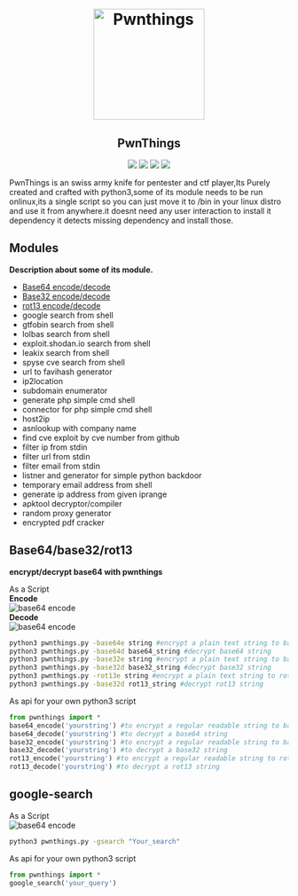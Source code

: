 <h1 align="center">
  <br>
  <a href="https://github.com/system00-security/pwnthings"><img src="https://i.ibb.co/NpTQHX6/S-T-T-2.png" width="200px" alt="Pwnthings"></a>
</h1>

<h2 align="center">PwnThings</h2>
<p align="center">
<a href="https://github.com/joyghoshs/pwnthings/issues"><img src="https://img.shields.io/badge/contributions-welcome-brightgreen.svg?style=flat"></a>
<a href="https://twitter.com/0xjoyghosh"><img src="https://img.shields.io/twitter/follow/0xjoyghosh.svg?logo=twitter"></a>
<a href="https://github.com/joyghoshs/security-testing-toolkit"><img src="https://img.shields.io/crates/l/security"></a>
<a href="https://system00-security.github.io"><img src="https://img.shields.io/badge/Under_Devlopment-Project-orange"></a>

  </p>
  
PwnThings is an swiss army knife for pentester and ctf player,Its Purely created and crafted with python3,some of its module needs to be run onlinux,its a single script so you can just move it to /bin in your linux distro and use it from anywhere.it doesnt need any user interaction to install it dependency it detects missing dependency and install those.

## Modules
**Description about some of its module.**
* [Base64 encode/decode](#base64base32rot13)
* [Base32 encode/decode](#base64base32rot13)
* [rot13  encode/decode](#base64base32rot13)
* google search from shell
* gtfobin search from shell
* lolbas search from shell
* exploit.shodan.io search from shell
* leakix search from shell
* spyse cve search from shell
* url to favihash generator
* ip2location
* subdomain enumerator
* generate php simple cmd shell
* connector for php simple cmd shell
* host2ip
* asnlookup with company name
* find cve exploit by cve number from github
* filter ip from stdin
* filter url from stdin
* filter email from stdin
* listner and generator for simple python backdoor
* temporary email address from shell
* generate ip address from given iprange
* apktool decryptor/compiler
* random proxy generator
* encrypted pdf cracker

## Base64/base32/rot13
**encrypt/decrypt base64 with pwnthings**</br>

As a Script<br/>
**Encode**<br/>
![base64 encode](https://i.ibb.co/GWH7h0w/pwnthingsbase64.png)<br/>
**Decode**<br/>
![base64 encode](https://i.ibb.co/jG7ShfQ/pwnthingsbase64d-png.png)

```bash
python3 pwnthings.py -base64e string #encrypt a plain text string to base64
python3 pwnthings.py -base64d base64_string #decrypt base64 string
python3 pwnthings.py -base32e string #encrypt a plain text string to base32
python3 pwnthings.py -base32d base32_string #decrypt base32 string
python3 pwnthings.py -rot13e string #encrypt a plain text string to rot13
python3 pwnthings.py -base32d rot13_string #decrypt rot13 string
```

As api for your own python3 script
```python
from pwnthings import *
base64_encode('yourstring') #to encrypt a regular readable string to base64
base64_decode('yourstring') #to decrypt a base64 string
base32_encode('yourstring') #to encrypt a regular readable string to base32
base32_decode('yourstring') #to decrypt a base32 string
rot13_encode('yourstring') #to encrypt a regular readable string to rot13
rot13_decode('yourstring') #to decrypt a rot13 string
```

## google-search
As a Script<br/>
![base64 encode](https://i.ibb.co/fXsmb0L/pwnthingsgoogle.png)<br/>
```bash
python3 pwnthings.py -gsearch "Your_search"
```
As api for your own python3 script
```python
from pwnthings import *
google_search('your_query')
```


